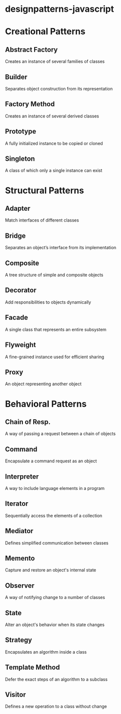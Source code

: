 designpatterns-javascript
=========================

# Creational Patterns
## Abstract Factory
Creates an instance of several families of classes
## Builder
Separates object construction from its representation
## Factory Method
Creates an instance of several derived classes
## Prototype	
A fully initialized instance to be copied or cloned
## Singleton	
A class of which only a single instance can exist
# Structural Patterns
## Adapter	
Match interfaces of different classes
## Bridge	
Separates an object’s interface from its implementation
## Composite	
A tree structure of simple and composite objects
## Decorator	
Add responsibilities to objects dynamically
## Facade	
A single class that represents an entire subsystem
## Flyweight	
A fine-grained instance used for efficient sharing
## Proxy	
An object representing another object
# Behavioral Patterns
## Chain of Resp.	
A way of passing a request between a chain of objects
## Command	
Encapsulate a command request as an object
## Interpreter	
A way to include language elements in a program
## Iterator	
Sequentially access the elements of a collection
## Mediator	
Defines simplified communication between classes
## Memento	
Capture and restore an object's internal state
## Observer	
A way of notifying change to a number of classes
## State	
Alter an object's behavior when its state changes
## Strategy	
Encapsulates an algorithm inside a class
## Template Method	
Defer the exact steps of an algorithm to a subclass
## Visitor	
Defines a new operation to a class without change
